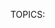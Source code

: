 TOPICS: <script>

# `<script>`

The **HTML `<script>` element** is used to embed or reference executable code; this is typically
used to embed or refer to JavaScript code. The `<script>` element can also be used with other
languages, such as WebGL's GLSL shader programming language.

|  |  |
| :-- | :-- |
| **Content categories** | Metadata content, Flow content, Phrasing content.|
| **Permitted content** | Dynamic script such as `text/javascript`.|
| **Tag omission** | None, both the starting and ending tag are mandatory.|
| **Permitted parents** | Any element that accepts metadata content, or any element that accepts phrasing content.|
| **Permitted ARIA** | roles None |
| **DOM interface** | `HTMLScriptElement` |

## Attributes

This element includes the [global attributes](/en/webfrontend/HTML_Global_Attributes).

| Attribute | Description |
| :-- | :-- |
| `async` | This is a Boolean attribute indicating that the browser should, if possible, load the script asynchronously.<br>**error:** This attribute must not be used if the `src` attribute is absent (i.e. for inline scripts). If it is included in this case it will have no effect.<br>Browsers usually assume the worst case scenario and load scripts synchronously, (i.e. `async="false"`) during HTML parsing.<br>Dynamically inserted scripts (using `document.createElement()`) load asynchronously by default, so to turn on synchronous loading (i.e. scripts load in the order they were inserted) set `async="false"`.<br>See Browser compatibility for notes on browser support. See Also Async scripts for asm.js.
| `crossorigin` | Normal script elements pass minimal information to the `window.onerror` for scripts which do not pass the standard CORS checks. To allow error logging for sites which use a separate domain for static media, use this attribute. See CORS settings attributes for a more descriptive explanation of its valid arguments.
| `defer` | This Boolean attribute is set to indicate to a browser that the script is meant to be executed after the document has been parsed, but before firing `DOMContentLoaded`.<br>Scripts with the `defer` attribute will prevent the `DOMContentLoaded` event from firing until the script has loaded and finished evaluating.<br>**error:** This attribute must not be used if the src attribute is absent (i.e. for inline scripts), in this case it would have no effect. To achieve a similar effect for dynamically inserted scripts use `async="false"` instead. Scripts with the `defer` attribute will execute in the order in which they appear in the document.
| `integrity` | This attribute contains inline metadata that a user agent can use to verify that a fetched resource has been delivered free of unexpected manipulation. See Subresource Integrity.
| `nomodule` | This Boolean attribute is set to indicate that the script should not be executed in browsers that support ES2015 modules — in effect, this can be used to serve fallback scripts to older browsers that do not support modular JavaScript code.
| `nonce` |A cryptographic nonce (number used once) to whitelist inline scripts in a script-src Content-Security-Policy. The server must generate a unique nonce value each time it transmits a policy. It is critical to provide a nonce that cannot be guessed as bypassing a resource's policy is otherwise trivial.
| `referrerpolicy` | Indicates which referrer to send when fetching the script, or resources fetched by the script:<br>`no-referrer`: The `Referer` header will not be sent.<br>`no-referrer-when-downgrade` (default): The `Referer` header will not be sent to origins without TLS (HTTPS).<br>`origin`: The sent referrer will be limited to the origin of the referring page: its scheme, host, and port.<br>`origin-when-cross-origin`: The referrer sent to other origins will be limited to the scheme, the host, and the port. Navigations on the same origin will still include the path.<br>`same-origin`: A referrer will be sent for same origin, but cross-origin requests will contain no referrer information.<br>`strict-origin`: Only send the origin of the document as the referrer when the protocol security level stays the same (e.g. HTTPS→HTTPS), but don't send it to a less secure destination (e.g. HTTPS→HTTP).<br>`strict-origin-when-cross-origin`: Send a full URL when performing a same-origin request, but only send the origin when the protocol security level stays the same (e.g.HTTPS→HTTPS), and send no header to a less secure destination (e.g. HTTPS→HTTP).<br>`unsafe-url`: The referrer will include the origin and the path (but not the fragment, password, or username). This value is unsafe, because it leaks origins and paths from TLS-protected resources to insecure origins.<br>**Note:** An empty string value (`""`) is both the default value, and a fallback value if `referrerpolicy` is not supported. If `referrerpolicy` is not explicitly specified on the `<script>` element, it will adopt a higher-level referrer policy, i.e. one set on the whole document or domain. If a higher-level policy is not available, the empty string is treated as being equivalent to `no-referrer-when-downgrade`.
| `src` | This attribute specifies the URI of an external script; this can be used as an alternative to embedding a script directly within a document.<br>**error:**If a `script` element has a `src` attribute specified, it should not have a script embedded inside its TOPICS since it can lead to unexpected behavior. The unexpected behavior is because it is only the JavaScript in the file referenced in the `src` attribute that will be added to the HTML page.
| `type` | This attribute indicates the type of script represented. The value of this attribute will be in one of the following categories:

- **Omitted or a JavaScript MIME type**: This indicates the script is JavaScript. The HTML5
specification urges authors to omit the attribute rather than provide a redundant MIME type.
In earlier browsers, this identified the scripting language of the embedded or
imported (via the `src` attribute) code. JavaScript MIME types are listed in the specification.
- **module**: Causes the code to be treated as a JavaScript module. The processing of the script
contents is not affected by the `charset` and `defer` attributes. For information on using `module`,
see our JavaScript modules guide.
- **Any other value**: The embedded content is treated as a data block which won't be processed by
the browser. Developers must use a valid MIME type that is not a JavaScript MIME type to denote data
blocks. The `src` attribute will be ignored.

!!! warn "Don't try this at home"
    Note: in Firefox you could specify the version of JavaScript contained in a `<script>`
    element by including a non-standard `version` parameter inside the type attribute — for example
    `type="text/javascript;version=1.8"`. This has been removed in Firefox 59 (see bug 1428745).

## Notes

Scripts without `async` , `defer` or `type="module"` attributes, as well as inline scripts,
are fetched and executed immediately, before the browser continues to parse the page.

The script should be served with the `text/javascript` MIME type, but browsers are lenient and
only block them if the script is served with an image type (`image/*`); a video type (`video/*`);
an audio (`audio/*`) type; or `text/csv`. If the script is blocked, an `error` is sent to the
element, if not a `load` event is sent.

## Examples

### Basic Usage

These examples show how to import script using the `<script>` element in both HTML4 and HTML5.

```html
<!-- HTML4 -->
<script type="text/javascript" src="javascript.js"></script>

<!-- HTML5 -->
<script src="javascript.js"></script>
```

### Module Fallback

Browsers that support the `module` value for the `type` attribute ignore any script with a `nomodule`
attribute. That enables you to use module scripts while also providing `nomodule`-marked fallback
scripts for non-supporting browsers.

```html
<script type="module" src="main.js"></script>
<script nomodule src="fallback.js"></script>
```
